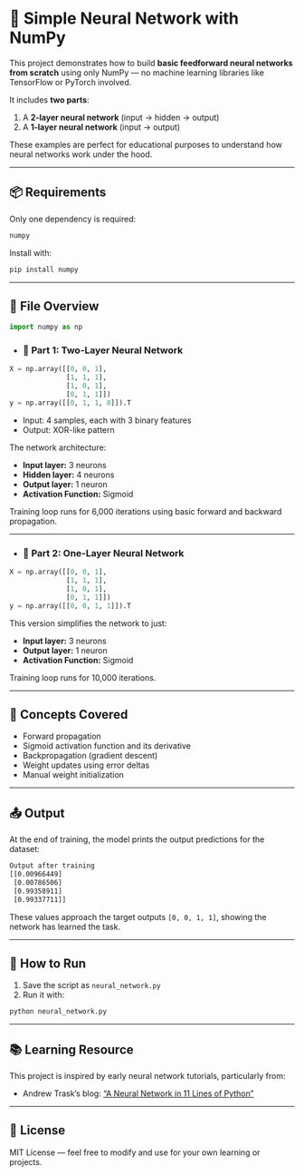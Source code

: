 # 🧠 Simple Neural Network with NumPy

This project demonstrates how to build **basic feedforward neural networks from scratch** using only NumPy — no machine learning libraries like TensorFlow or PyTorch involved.

It includes **two parts**:

1. A **2-layer neural network** (input → hidden → output)
2. A **1-layer neural network** (input → output)

These examples are perfect for educational purposes to understand how neural networks work under the hood.

---

## 📦 Requirements

Only one dependency is required:

```txt
numpy
```

Install with:

```bash
pip install numpy
```

---

## 📁 File Overview

```python
import numpy as np
```

* ### 🔹 Part 1: Two-Layer Neural Network

```python
X = np.array([[0, 0, 1],
              [1, 1, 1],
              [1, 0, 1],
              [0, 1, 1]])
y = np.array([[0, 1, 1, 0]]).T
```

* Input: 4 samples, each with 3 binary features
* Output: XOR-like pattern

The network architecture:

* **Input layer:** 3 neurons
* **Hidden layer:** 4 neurons
* **Output layer:** 1 neuron
* **Activation Function:** Sigmoid

Training loop runs for 6,000 iterations using basic forward and backward propagation.

---

* ### 🔹 Part 2: One-Layer Neural Network

```python
X = np.array([[0, 0, 1],
              [1, 1, 1],
              [1, 0, 1],
              [0, 1, 1]])
y = np.array([[0, 0, 1, 1]]).T
```

This version simplifies the network to just:

* **Input layer:** 3 neurons
* **Output layer:** 1 neuron
* **Activation Function:** Sigmoid

Training loop runs for 10,000 iterations.

---

## 🧮 Concepts Covered

* Forward propagation
* Sigmoid activation function and its derivative
* Backpropagation (gradient descent)
* Weight updates using error deltas
* Manual weight initialization

---

## 📤 Output

At the end of training, the model prints the output predictions for the dataset:

```bash
Output after training
[[0.00966449]
 [0.00786506]
 [0.99358911]
 [0.99337711]]
```

These values approach the target outputs `[0, 0, 1, 1]`, showing the network has learned the task.

---

## 🔧 How to Run

1. Save the script as `neural_network.py`
2. Run it with:

```bash
python neural_network.py
```

---

## 📚 Learning Resource

This project is inspired by early neural network tutorials, particularly from:

* Andrew Trask’s blog: [“A Neural Network in 11 Lines of Python”](https://iamtrask.github.io/2015/07/12/basic-python-network/)

---

## 📝 License

MIT License — feel free to modify and use for your own learning or projects.

